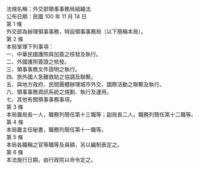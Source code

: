 法規名稱：外交部領事事務局組織法  
公布日期：民國 100 年 11 月 14 日  
第 1 條  
外交部為辦理領事事務，特設領事事務局（以下簡稱本局）。  
第 2 條  
本局掌理下列事項：  
一、中華民國護照與加簽之核發及執行。  
二、外國護照簽證之核發。  
三、領事事務文件證明之執行。  
四、旅外國人急難救助之協調及聯繫。  
五、與地方政府、民間團體辦理城市外交、國際活動之聯繫及執行。  
六、領事事務資訊系統之規劃、執行及運用。  
七、其他有關領事事務事項。  
第 3 條  
本局置局長一人，職務列簡任第十三職等；副局長二人，職務列簡任第十二職等。  
第 4 條  
本局置主任秘書，職務列簡任第十一職等。  
第 5 條  
本局各職稱之官等職等及員額，另以編制表定之。  
第 6 條  
本法施行日期，由行政院以命令定之。  


